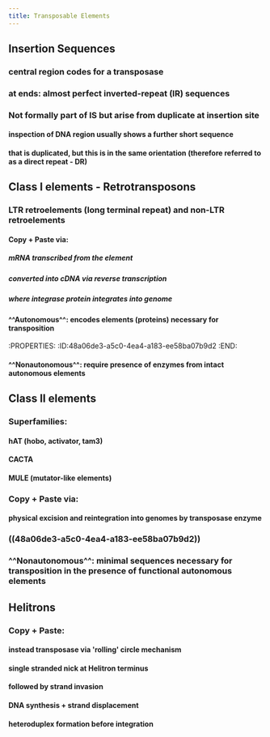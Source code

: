 ```yaml
---
title: Transposable Elements
---
```


## **Insertion Sequences**
### central region codes for a transposase

### at ends: almost perfect inverted-repeat (IR) sequences

### Not formally part of IS but arise from duplicate at insertion site
#### inspection of DNA region usually shows a further short sequence

#### that is duplicated, but this is in the same orientation (therefore referred to as a direct repeat - DR)

## **Class I elements** - **Retrotransposons**
### LTR retroelements (long terminal repeat) and non-LTR retroelements
#### **Copy + Paste via:**
##### mRNA transcribed from the element

##### converted into cDNA via reverse transcription

##### where integrase protein integrates into genome

#### ^^Autonomous^^: encodes elements (proteins) necessary for transposition
:PROPERTIES:
:ID:48a06de3-a5c0-4ea4-a183-ee58ba07b9d2
:END:

#### ^^Nonautonomous^^: require presence of enzymes from intact autonomous elements

## **Class II elements**
### Superfamilies:
#### hAT (hobo, activator, tam3)

#### CACTA

#### MULE (mutator-like elements)

### **Copy + Paste via:**
#### physical excision and reintegration into genomes by transposase enzyme

### ((48a06de3-a5c0-4ea4-a183-ee58ba07b9d2))

### ^^Nonautonomous^^: minimal sequences necessary for transposition in the presence of functional autonomous elements

## **Helitrons**
### **Copy + Paste:**
#### instead transposase via 'rolling' circle mechanism

#### single stranded nick at Helitron terminus

#### followed by strand invasion

#### DNA synthesis + strand displacement

#### heteroduplex formation before integration
